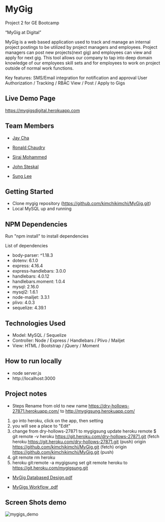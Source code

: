 # MyGig
Project 2 for GE Bootcamp

“MyGig at Digital”

MyGig is a web based application used to track and manage an internal project postings to be utilized by project managers and employees.  Project managers can post new projects(next gig) and employees can view and apply for next gig.   This tool allows our company to tap into deep domain knowledge of our employees skill sets and for employees to work on project outside of normal work functions.  

Key features:
SMS/Email integration for notification and approval 
User Authorization / Tracking / RBAC
View / Post / Apply to Gigs

## Live Demo Page

 https://mygigsdigital.herokuapp.com

## Team Members
- [Jay Cha](https://www.linkedin.com/in/jay-cha-b8329714/)

- [Ronald Chaudry](https://www.linkedin.com/in/rchaud03/)

- [Siraj Mohammed](https://www.linkedin.com/in/sirajurrahman/) 

- [John Steskal](https://www.linkedin.com/in/johnsteskal/) 

- [Sung Lee](https://www.linkedin.com/in/sunglee/) 

## Getting Started

- Clone mygig repository (https://github.com/kimchikimchi/MyGig.git) 
- Local MySQL up and running

## NPM Dependencies

Run "npm install" to install dependencies

List of dependencies
- body-parser: ^1.18.3
- dotenv: 6.1.0
- express: 4.16.4
- express-handlebars: 3.0.0
- handlebars: 4.0.12
- handlebars.moment: 1.0.4
- mysql: 2.16.0
- mysql2: 1.6.1
- node-mailjet: 3.3.1
- plivo: 4.0.3
- sequelize: 4.39.1

## Technologies Used

- Model: MySQL / Sequelize
- Controller: Node / Express / Handlebars / Plivo / Mailjet
- View: HTML / Bootstrap / jQuery / Moment

## How to run locally

- node server.js
- http://localhost:3000

## Project notes

- Steps Rename from old to new name https://dry-hollows-27871.herokuapp.com/ to
http://mygigsung.herokuapp.com/
1)  go into heroku, click on the app, then setting
2)  you will see a place to "Edit" 
3)  change from dry-hollows-27871 to mygigsung
update heroku remote
$  git remote -v
heroku  https://git.heroku.com/dry-hollows-27871.git (fetch
heroku  https://git.heroku.com/dry-hollows-27871.git (push)
origin  https://github.com/kimchikimchi/MyGig.git (fetch)
origin  https://github.com/kimchikimchi/MyGig.git (push)
4) git remote rm heroku
5) heroku git:remote -a mygigsung
set git remote heroku to https://git.heroku.com/mygigsung.git

- [MyGig Databased Design.pdf](https://github.com/kimchikimchi/MyGig/files/2515889/MyGig.Databased.Design.pdf)

- [MyGigs Workflow .pdf](https://github.com/kimchikimchi/MyGig/files/2515894/MyGigs.Workflow.pdf)


## Screen Shots demo

![mygigs_demo](https://user-images.githubusercontent.com/40503899/47515194-2dab8980-d850-11e8-9b9f-18e80a3019a4.gif)
